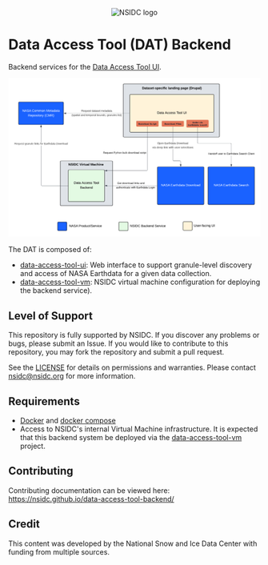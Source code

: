 <p align="center">
  <img alt="NSIDC logo" src="https://nsidc.org/themes/custom/nsidc/logo.svg" width="150" />
</p>

# Data Access Tool (DAT) Backend

Backend services for the
[Data Access Tool UI](https://github.com/nsidc/data-access-tool-ui).

<p align="center">
  <img alt="High Level DAT architecture diagram" src="./doc/high_level_architecture.png" />
</p>

The DAT is composed of:

- [data-access-tool-ui](https://github.com/nsidc/data-access-tool-ui): Web
  interface to support granule-level discovery and access of NASA Earthdata for
  a given data collection.
- [data-access-tool-vm](https://github.com/nsidc/data-access-tool-vm): NSIDC
  virtual machine configuration for deploying the backend service).

## Level of Support

This repository is fully supported by NSIDC. If you discover any problems or
bugs, please submit an Issue. If you would like to contribute to this
repository, you may fork the repository and submit a pull request.

See the [LICENSE](LICENSE) for details on permissions and warranties. Please
contact nsidc@nsidc.org for more information.

## Requirements

- [Docker](https://www.docker.com/) and
  [docker compose](https://docs.docker.com/compose/)
- Access to NSIDC's internal Virtual Machine infrastructure. It is expected that
  this backend system be deployed via the
  [data-access-tool-vm](https://github.com/nsidc/data-access-tool-vm) project.

## Contributing

Contributing documentation can be viewed here:
<https://nsidc.github.io/data-access-tool-backend/>

## Credit

This content was developed by the National Snow and Ice Data Center with funding
from multiple sources.
